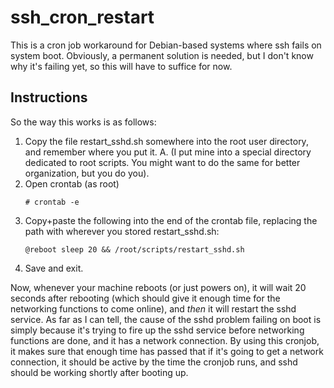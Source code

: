 # ssh_cron_restart

This is a cron job workaround for Debian-based systems where ssh fails on system boot. Obviously, a permanent solution is needed, but I don't know why it's failing yet, so this will have to suffice for now.

## Instructions

So the way this works is as follows:

1. Copy the file restart_sshd.sh somewhere into the root user directory, and remember where you put it.
  A. (I put mine into a special directory dedicated to root scripts. You might want to do the same for better organization, but you do you).
2. Open crontab (as root)
    ```
    # crontab -e
    ```
3.  Copy+paste the following into the end of the crontab file, replacing the path with wherever you stored restart_sshd.sh:
    ```
	@reboot sleep 20 && /root/scripts/restart_sshd.sh
	```
4. Save and exit.

Now, whenever your machine reboots (or just powers on), it will wait 20 seconds after rebooting (which should give it enough time for the networking functions to come online), and *then* it will restart the sshd service. As far as I can tell, the cause of the sshd problem failing on boot is simply because it's trying to fire up the sshd service before networking functions are done, and it has a network connection. By using this cronjob, it makes sure that enough time has passed that if it's going to get a network connection, it should be active by the time the cronjob runs, and sshd should be working shortly after booting up.
